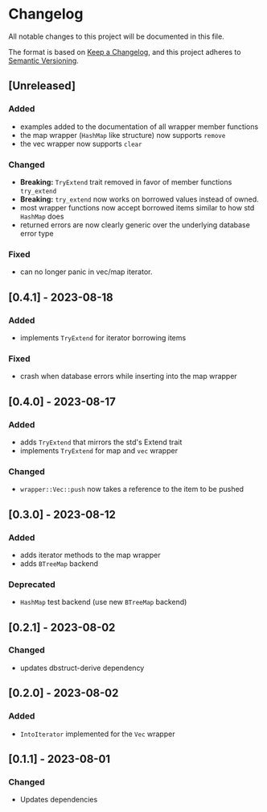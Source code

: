 # Changelog

All notable changes to this project will be documented in this file.

The format is based on [Keep a Changelog](https://keepachangelog.com/en/1.0.0/),
and this project adheres to [Semantic Versioning](https://semver.org/spec/v2.0.0.html).

## [Unreleased]

### Added
 - examples added to the documentation of all wrapper member functions
 - the map wrapper (`HashMap` like structure) now supports `remove`
 - the vec wrapper now supports `clear`

### Changed
 - **Breaking:** `TryExtend` trait removed in favor of member functions `try_extend`
 - **Breaking:** `try_extend` now works on borrowed values instead of owned.
 - most wrapper functions now accept borrowed items similar to how std
   `HashMap` does
 - returned errors are now clearly generic over the underlying database error
   type

### Fixed
 - can no longer panic in vec/map iterator.

## [0.4.1] - 2023-08-18

### Added
 - implements `TryExtend` for iterator borrowing items

### Fixed
 - crash when database errors while inserting into the map wrapper

## [0.4.0] - 2023-08-17

### Added
 - adds `TryExtend` that mirrors the std's Extend trait
 - implements `TryExtend` for map and `vec` wrapper

### Changed
 - `wrapper::Vec::push` now takes a reference to the item to be pushed

## [0.3.0] - 2023-08-12

### Added
 - adds iterator methods to the map wrapper
 - adds `BTreeMap` backend

### Deprecated
 - `HashMap` test backend (use new `BTreeMap` backend)

## [0.2.1] - 2023-08-02

### Changed
 - updates dbstruct-derive dependency

## [0.2.0] - 2023-08-02

### Added
 - `IntoIterator` implemented for the `Vec` wrapper 

## [0.1.1] - 2023-08-01

### Changed
 - Updates dependencies
